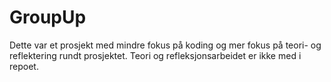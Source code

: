 # GroupUp

Dette var et prosjekt med mindre fokus på koding og mer fokus på teori- og reflektering rundt prosjektet.
Teori og refleksjonsarbeidet er ikke med i repoet.
